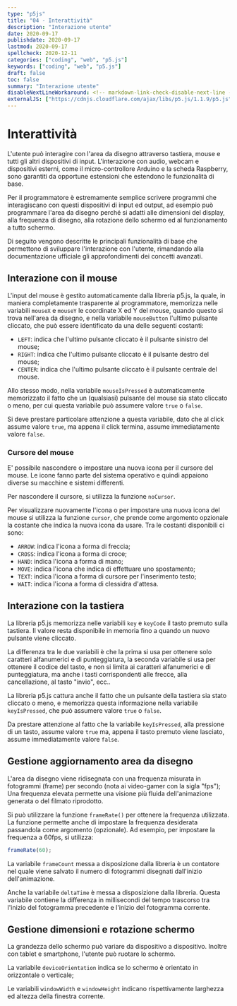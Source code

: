 ```yaml
---
type: "p5js"
title: "04 - Interattività"
description: "Interazione utente"
date: 2020-09-17
publishdate: 2020-09-17
lastmod: 2020-09-17
spellcheck: 2020-12-11
categories: ["coding", "web", "p5.js"]
keywords: ["coding", "web", "p5.js"]
draft: false
toc: false
summary: "Interazione utente"
disableNextLineWorkaround: <!-- markdown-link-check-disable-next-line -->
externalJS: ["https://cdnjs.cloudflare.com/ajax/libs/p5.js/1.1.9/p5.js"]
---
```


# Interattività

L'utente può interagire con l'area da disegno attraverso tastiera, mouse e tutti gli altri dispositivi di input. L'interazione con audio, webcam e dispositivi esterni, come il micro-controllore Arduino e la scheda Raspberry, sono garantiti da opportune estensioni che estendono le funzionalità di base.

Per il programmatore è estremamente semplice scrivere programmi che interagiscano con questi dispositivi di input ed output, ad esempio può programmare l'area da disegno perché si adatti alle dimensioni del display, alla frequenza di disegno, alla rotazione dello schermo ed al funzionamento a tutto schermo.

Di seguito vengono descritte le principali funzionalità di base che permettono di sviluppare l'interazione con l'utente, rimandando alla documentazione ufficiale gli approfondimenti dei concetti avanzati.

## Interazione con il mouse

L'input del mouse è gestito automaticamente dalla libreria p5.js, la quale, in maniera completamente trasparente al programmatore, memorizza nelle variabili ``mouseX`` e ``mouseY`` le coordinate X ed Y del mouse, quando questo si trova nell'area da disegno, e nella variabile ``mouseButton`` l'ultimo pulsante cliccato, che può essere identificato da una delle seguenti costanti:

- ``LEFT``: indica che l'ultimo pulsante cliccato è il pulsante sinistro del mouse;
- ``RIGHT``: indica che l'ultimo pulsante cliccato è il pulsante destro del mouse;
- ``CENTER``: indica che l'ultimo pulsante cliccato è il pulsante centrale del mouse.

Allo stesso modo, nella variabile ``mouseIsPressed`` è automaticamente memorizzato il fatto che un (qualsiasi) pulsante del mouse sia stato cliccato o meno, per cui questa variabile può assumere valore ``true`` o ``false``.

Si deve prestare particolare attenzione a questa variabile, dato che al click assume valore ``true``, ma appena il click termina, assume immediatamente valore ``false``.

### Cursore del mouse

E' possibile nascondere o impostare una nuova icona per il cursore del mouse. Le icone fanno parte del sistema operativo e quindi appaiono diverse su macchine e sistemi differenti.

Per nascondere il cursore, si utilizza la funzione ``noCursor``.

Per visualizzare nuovamente l'icona o per impostare una nuova icona del mouse si utilizza la funzione ``cursor``, che prende come argomento opzionale la costante che indica la nuova icona da usare. Tra le costanti disponibili ci sono:

- ``ARROW``: indica l'icona a forma di freccia;
- ``CROSS``: indica l'icona a forma di croce;
- ``HAND``: indica l'icona a forma di mano;
- ``MOVE``: indica l'icona che indica di effettuare uno spostamento;
- ``TEXT``: indica l'icona a forma di cursore per l'inserimento testo;
- ``WAIT``: indica l'icona a forma di clessidra d'attesa.

## Interazione con la tastiera

La libreria p5.js memorizza nelle variabili ``key`` e ``keyCode`` il tasto premuto sulla tastiera. Il valore resta disponibile in memoria fino a quando un nuovo pulsante viene cliccato.

La differenza tra le due variabili è che la prima si usa per ottenere solo caratteri alfanumerici e di punteggiatura, la seconda variabile si usa per ottenere il codice del tasto, e non si limita ai caratteri alfanumerici e di punteggiatura, ma anche i tasti corrispondenti alle frecce, alla cancellazione, al tasto "invio", ecc..

La libreria p5.js cattura anche il fatto che un pulsante della tastiera sia stato cliccato o meno, e memorizza questa informazione nella variabile ``keyIsPressed``, che può assumere valore ``true`` o ``false``.

Da prestare attenzione al fatto che la variabile ``keyIsPressed``, alla pressione di un tasto, assume valore ``true`` ma, appena il tasto premuto viene lasciato, assume immediatamente valore ``false``.

## Gestione aggiornamento area da disegno

L'area da disegno viene ridisegnata con una frequenza misurata in fotogrammi (frame) per secondo (nota ai video-gamer con la sigla "fps"); Una frequenza elevata permette una visione più fluida dell'animazione generata o del filmato riprodotto.

Si può utilizzare la funzione ``frameRate()`` per ottenere la frequenza utilizzata. La funzione permette anche di impostare la frequenza desiderata passandola come argomento (opzionale). Ad esempio, per impostare la frequenza a 60fps, si utilizza:

```javascript
frameRate(60);
```

La variabile ``frameCount`` messa a disposizione dalla libreria è un contatore nel quale viene salvato il numero di fotogrammi disegnati dall'inizio dell'animazione.

Anche la variabile ``deltaTime`` è messa a disposizione dalla libreria. Questa variabile contiene la differenza in millisecondi del tempo trascorso tra l'inizio del fotogramma precedente e l'inizio del fotogramma corrente.

## Gestione dimensioni e rotazione schermo

La grandezza dello schermo può variare da dispositivo a dispositivo. Inoltre con tablet e smartphone, l'utente può ruotare lo schermo.

La variabile ``deviceOrientation`` indica se lo schermo è orientato in orizzontale o verticale;

Le variabili ``windowWidth`` e ``windowHeight`` indicano rispettivamente larghezza ed altezza della finestra corrente.
